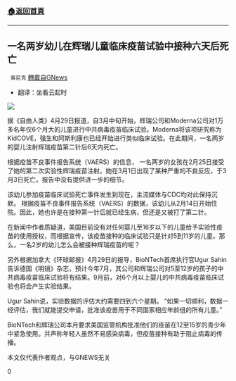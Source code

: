 ###  [:house:返回首頁](https://github.com/ourhimalayas/txt)
---

## 一名两岁幼儿在辉瑞儿童临床疫苗试验中接种六天后死亡
` 索尼克` [轉載自GNews](https://gnews.org/zh-hans/1151298/)

- 翻译：坐看云起时

![]()![](https://gnews-media-offload.s3.amazonaws.com/wp-content/uploads/2021/04/29162819/photo_2021-04-29_22-27-40.jpg)


据《自由人类》4月29日报道，自3月中旬开始，辉瑞公司和Moderna公司对1万多名年仅6个月大的儿童进行中共病毒疫苗临床试验。Moderna将该项研究称为KidCOVE，强生和阿斯利康也已经开始进行类似临床试验。在此期间，一名两岁的婴儿注射辉瑞疫苗第二针后6天内死亡。

根据疫苗不良事件报告系统（VAERS）的信息， 一名两岁的女孩在2月25日接受了她的第二次实验性辉瑞疫苗注射。她在3月1日出现了某种严重的不良反应，于3月3日死亡。报告中没有提供进一步的细节。

该幼儿参加疫苗临床试验死亡事件发生到现在，主流媒体与CDC均对此保持沉默。 根据疫苗不良事件报告系统（VAERS）的数据，该幼儿从2月14日开始住院。因此，她也许是在接种第一针后就已经生病，但还是又被打了第二针。

在新闻中作者质疑道，美国目前没有对任何婴儿至16岁以下的儿童给予实验性疫苗的使用授权，而根据宣传，该疫苗接种的临床试验只是针对5到11岁的儿童。那么，一名2岁的幼儿怎么会被接种辉瑞疫苗的呢？

另外根据加拿大《环球邮报》4月29日的报导，BioNTech首席执行官Ugur Sahin告诉德国《明镜》杂志，预计今年7月，其公司和辉瑞公司对5至12岁的孩子的中共病毒疫苗临床试验将有结果。9月前，对6个月以上婴儿的中共病毒疫苗临床试验也将会产生实验结果。

Ugur Sahin说，实验数据的评估大约需要四到六个星期。 “如果一切顺利，数据一经评估，我们就能提交申请，批准该疫苗用于不同国家相应年龄组的所有儿童。”

BioNTech和辉瑞公司本月要求美国监管机构批准他们的疫苗在12至15岁的青少年中紧急使用。并声称年轻人虽然不易感染病毒，但疫苗接种有助于阻止病毒的传播。

本文仅代表作者观点，与GNEWS无关

0

